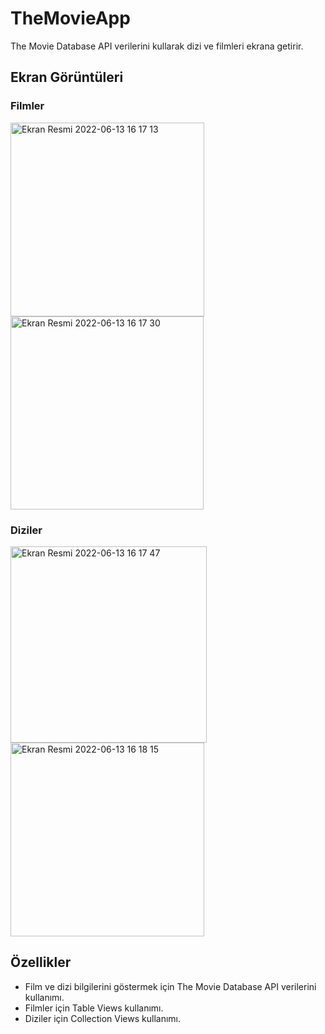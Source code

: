 # TheMovieApp
The Movie Database API verilerini kullarak dizi ve filmleri ekrana getirir.

## Ekran Görüntüleri
### Filmler
<img width="310" alt="Ekran Resmi 2022-06-13 16 17 13" src="https://user-images.githubusercontent.com/42274054/173364042-e30d5568-79e9-469e-a115-507c636a44d7.png"> <img width="309" alt="Ekran Resmi 2022-06-13 16 17 30" src="https://user-images.githubusercontent.com/42274054/173364287-f27e4ed0-308b-4d9a-86cc-c97f8daa4f60.png">
### Diziler
<img width="314" alt="Ekran Resmi 2022-06-13 16 17 47" src="https://user-images.githubusercontent.com/42274054/173364444-4bd388a9-12fd-439f-9cf9-e17f21066082.png"> <img width="310" alt="Ekran Resmi 2022-06-13 16 18 15" src="https://user-images.githubusercontent.com/42274054/173364535-2fb7d58d-e52d-41df-8f17-ac3c020a8b15.png">

## Özellikler
- Film ve dizi bilgilerini göstermek için The Movie Database API verilerini kullanımı.
- Filmler için Table Views kullanımı.
- Diziler için Collection Views kullanımı.
